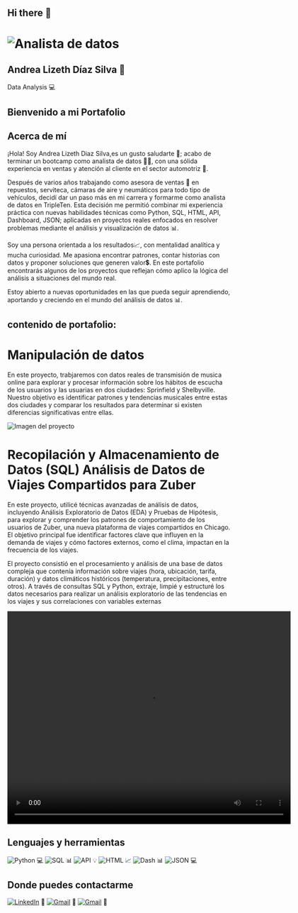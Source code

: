 ## Hi there 👋

<!--
**andra96silva/andra96silva** is a ✨ _special_ ✨ repository because its `README.md` (this file) appears on your GitHub profile. -->

# <img src="WhatsApp Image 2025-04-14 at 7.02.01 PM.jpeg" alt="Analista de datos">
## Andrea Lizeth Díaz Silva 👋
Data Analysis 💻
## Bienvenido a mi Portafolio
## Acerca de mí
¡Hola! Soy Andrea Lizeth Diaz Silva,es un gusto saludarte 🙂; acabo de terminar un bootcamp como analista de datos 👩‍🎓, con una sólida experiencia en ventas y atención al cliente en el sector automotriz 🚗.

Después de varios años trabajando como asesora de ventas 👜 en repuestos, serviteca, cámaras de aire y neumáticos para todo tipo de vehículos, decidí dar un paso más en mi carrera y formarme como analista de datos en TripleTen. Esta decisión me permitió combinar mi experiencia práctica con nuevas habilidades técnicas como Python, SQL, HTML, API, Dashboard, JSON; aplicadas en proyectos reales enfocados en resolver problemas mediante el análisis y visualización de datos 📊.

Soy una persona orientada a los resultados📈, con mentalidad analítica y mucha curiosidad. Me apasiona encontrar patrones, contar historias con datos y proponer soluciones que generen valor💲. En este portafolio encontrarás algunos de los proyectos que reflejan cómo aplico la lógica del análisis a situaciones del mundo real.

Estoy abierto a nuevas oportunidades en las que pueda seguir aprendiendo, aportando y creciendo en el mundo del análisis de datos 📊.





## contenido de portafolio:


<!DOCTYPE html>
<html>
<head>

</head>
<body>
  <h1>Manipulación de datos</h1>
  <p>En este proyecto, trabjaremos con datos reales de transmisión de musica online para explorar y procesar información sobre los hábitos de escucha de los usuarios y las usuarias en dos ciudades: Sprinfield y Shelbyville. Nuestro objetivo es identificar patrones y tendencias musicales entre estas dos ciudades y comparar los resultados para determinar si existen diferencias significativas entre ellas.</p>
  <img src="imagen-del-proyecto.jpg" alt="Imagen del proyecto">
</body>
</html>




<!DOCTYPE html>
<html>
<head>
</head>
<body>
  <h1>Recopilación y Almacenamiento de Datos (SQL)
Análisis de Datos de Viajes Compartidos para Zuber</h1>
  <p>En este proyecto, utilicé técnicas avanzadas de análisis de datos, incluyendo Análisis Exploratorio de Datos (EDA) y Pruebas de Hipótesis, para explorar y comprender los patrones de comportamiento de los usuarios de Zuber, una nueva plataforma de viajes compartidos en Chicago. El objetivo principal fue identificar factores clave que influyen en la demanda de viajes y cómo factores externos, como el clima, impactan en la frecuencia de los viajes.

El proyecto consistió en el procesamiento y análisis de una base de datos compleja que contenía información sobre viajes (hora, ubicación, tarifa, duración) y datos climáticos históricos (temperatura, precipitaciones, entre otros). A través de consultas SQL y Python, extraje, limpié y estructuré los datos necesarios para realizar un análisis exploratorio de las tendencias en los viajes y sus correlaciones con variables externas</p>
  <video width="640" height="480" controls>
    <source src="https://example.com/video.mp4" type="video/mp4">
    Tu navegador no soporta la etiqueta de video.
  </video>
</body>
</html>



## Lenguajes y herramientas
![Python](https://img.shields.io/badge/Python-3776AB?style=for-the-badge&logo=python&logoColor=white) 💻
![SQL](https://img.shields.io/badge/SQL-CC2927?style=for-the-badge&logo=mysql&logoColor=white) 📊
![API](https://img.shields.io/badge/API-3776AB?style=for-the-badge&logo=api&logoColor=white) 💡
![HTML](https://img.shields.io/badge/HTML-E34F26?style=for-the-badge&logo=html5&logoColor=white) 📈
![Dash](https://img.shields.io/badge/Dash-008DE4?style=for-the-badge&logo=plotly&logoColor=white) 📊
![JSON](https://img.shields.io/badge/JSON-000000?style=for-the-badge&logo=json&logoColor=white) 💻
## Donde puedes contactarme
[![LinkedIn](https://img.shields.io/badge/LinkedIn-0077B5?style=for-the-badge&logo=linkedin&logoColor=white)](https://www.linkedin.com/in/andrea-lizeth-díaz-silva-b59834333) 👋
[![Gmail](https://img.shields.io/badge/Gmail-D14836?style=for-the-badge&logo=gmail&logoColor=white)](mailto:andrea96silvald@gmail.com) 📧
[![Gmail](https://img.shields.io/badge/Gmail-D14836?style=for-the-badge&logo=gmail&logoColor=white)](mailto:silvaandreina1005@gmail.com) 📧


